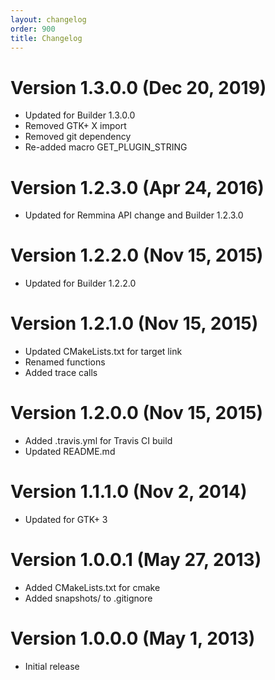 ```yaml
---
layout: changelog
order: 900
title: Changelog
---
```

# Version 1.3.0.0 (Dec 20, 2019)

* Updated for Builder 1.3.0.0
* Removed GTK+ X import
* Removed git dependency
* Re-added macro GET_PLUGIN_STRING

# Version 1.2.3.0 (Apr 24, 2016)

* Updated for Remmina API change and Builder 1.2.3.0

# Version 1.2.2.0 (Nov 15, 2015)

* Updated for Builder 1.2.2.0

# Version 1.2.1.0 (Nov 15, 2015)

* Updated CMakeLists.txt for target link
* Renamed functions
* Added trace calls

# Version 1.2.0.0 (Nov 15, 2015)

* Added .travis.yml for Travis CI build
* Updated README.md

# Version 1.1.1.0 (Nov 2, 2014)

* Updated for GTK+ 3

# Version 1.0.0.1 (May 27, 2013)

* Added CMakeLists.txt for cmake
* Added snapshots/ to .gitignore

# Version 1.0.0.0 (May 1, 2013)

* Initial release
